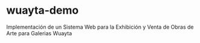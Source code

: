 # wuayta-demo
Implementación de un Sistema Web para la Exhibición y Venta de Obras de Arte para Galerias Wuayta 
